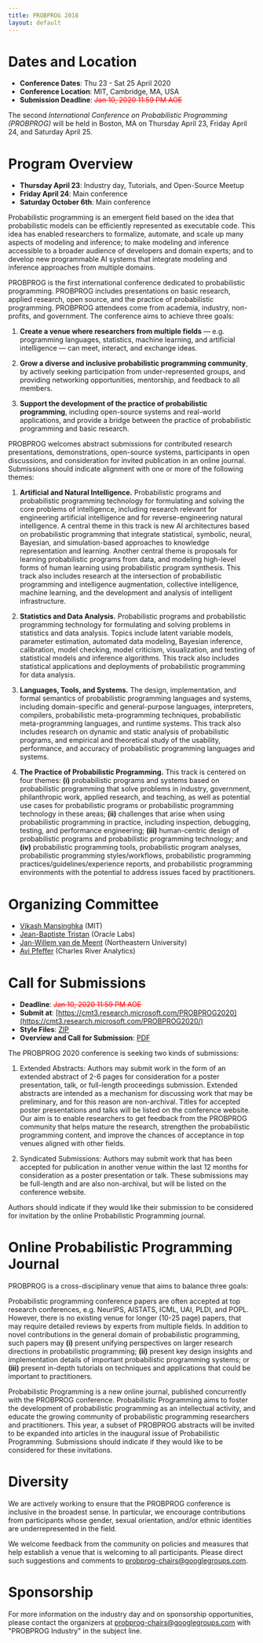 ```yaml
---
title: PROBPROG 2018
layout: default
---
```


# Dates and Location

- **Conference Dates**: Thu 23 - Sat 25 April 2020
- **Conference Location**: MIT, Cambridge, MA, USA
- **Submission Deadline**: <span style="color:red"><strike>Jan 10, 2020 11:59 PM AOE</strike></span> 

The second *International Conference on Probabilistic Programming (PROBPROG)* will be held in Boston, MA on Thursday April 23, Friday April 24, and Saturday April 25.

# Program Overview

- **Thursday April 23**: Industry day, Tutorials, and Open-Source Meetup
- **Friday April 24**: Main conference
- **Saturday October 6th**: Main conference

Probabilistic programming is an emergent field based on the idea that
probabilistic models can be efficiently represented as executable
code. This idea has enabled researchers to formalize, automate, and
scale up many aspects of modeling and inference; to make modeling and
inference accessible to a broader audience of developers and domain
experts; and to develop new programmable AI systems that integrate
modeling and inference approaches from multiple domains.

PROBPROG is the first international conference dedicated to
probabilistic programming. PROBPROG includes presentations on basic
research, applied research, open source, and the practice of
probabilistic programming. PROBPROG attendees come from academia,
industry, non-profits, and government. The conference aims to achieve
three goals:

1. **Create a venue where researchers from multiple fields** —
e.g. programming languages, statistics, machine learning, and
artificial intelligence — can meet, interact, and exchange ideas.

2. **Grow a diverse and inclusive probabilistic programming
community**, by actively seeking participation from under-represented
groups, and providing networking opportunities, mentorship, and
feedback to all members.

3. **Support the development of the practice of probabilistic
programming**, including open-source systems and real-world
applications, and provide a bridge between the practice of
probabilistic programming and basic research.

PROBPROG welcomes abstract submissions for contributed research
presentations, demonstrations, open-source systems, participants in
open discussions, and consideration for invited publication in an
online journal. Submissions should indicate alignment with one or more
of the following themes:

1. **Artificial and Natural Intelligence.** Probabilistic programs
and probabilistic programming technology for formulating and solving
the core problems of intelligence, including research relevant for
engineering artificial intelligence and for reverse-engineering
natural intelligence. A central theme in this track is new AI
architectures based on probabilistic programming that integrate
statistical, symbolic, neural, Bayesian, and simulation-based
approaches to knowledge representation and learning. Another central
theme is proposals for learning probabilistic programs from data, and
modeling high-level forms of human learning using probabilistic
program synthesis. This track also includes research at the
intersection of probabilistic programming and intelligence
augmentation, collective intelligence, machine learning, and the
development and analysis of intelligent infrastructure.

2. **Statistics and Data Analysis.** Probabilistic programs and
probabilistic programming technology for formulating and solving
problems in statistics and data analysis. Topics include latent
variable models, parameter estimation, automated data modeling,
Bayesian inference, calibration, model checking, model criticism,
visualization, and testing of statistical models and inference
algorithms. This track also includes statistical applications and
deployments of probabilistic programming for data analysis.

3. **Languages, Tools, and Systems.** The design, implementation, and
formal semantics of probabilistic programming languages and systems,
including domain-specific and general-purpose languages, interpreters,
compilers, probabilistic meta-programming techniques, probabilistic
meta-programming languages, and runtime systems. This track also
includes research on dynamic and static analysis of probabilistic
programs, and empirical and theoretical study of the usability,
performance, and accuracy of probabilistic programming languages and
systems.

4. **The Practice of Probabilistic Programming.** This track is
centered on four themes: **(i)** probabilistic programs and systems
based on probabilistic programming that solve problems in industry,
government, philanthropic work, applied research, and teaching, as
well as potential use cases for probabilistic programs or
probabilistic programming technology in these areas; **(ii)**
challenges that arise when using probabilistic programming in
practice, including inspection, debugging, testing, and performance
engineering; **(iii)** human-centric design of probabilistic programs
and probabilistic programming technology; and **(iv)** probabilistic
programming tools, probabilistic program analyses, probabilistic
programming styles/workflows, probabilistic programming
practices/guidelines/experience reports, and probabilistic programming
environments with the potential to address issues faced by
practitioners.

# Organizing Committee

- [Vikash Mansinghka](http://probcomp.csail.mit.edu/principal-investigator/) (MIT)
- [Jean-Baptiste Tristan](http://jtristan.github.io) (Oracle Labs)
- [Jan-Willem van de Meent](http://www.ccs.neu.edu/home/jwvdm/) (Northeastern University)
- [Avi Pfeffer](https://www.linkedin.com/in/avi-pfeffer-03188025/) (Charles River Analytics)

# Call for Submissions

- **Deadline**: <span style="color:red"><strike>Jan 10, 2020 11:59 PM AOE</strike></span> 
- **Submit at**: [https://cmt3.research.microsoft.com/PROBPROG2020](https://cmt3.research.microsoft.com/PROBPROG2020/)
- **Style Files**: [ZIP](/2020/probprog-2020-style.zip)
- **Overview and Call for Submission**: [PDF](/2020/progprog-2020-submission-guidelines.pdf)

The PROBPROG 2020 conference is seeking two kinds of submissions:

1. Extended Abstracts: Authors may submit work in the form of an
extended abstract of 2-6 pages for consideration for a poster
presentation, talk, or full-length proceedings submission. Extended
abstracts are intended as a mechanism for discussing work that may be
preliminary, and for this reason are non-archival. Titles for accepted
poster presentations and talks will be listed on the conference
website. Our aim is to enable researchers to get feedback from the
PROBPROG community that helps mature the research, strengthen the
probabilistic programming content, and improve the chances of
acceptance in top venues aligned with other fields.

2. Syndicated Submissions: Authors may submit work that has been
accepted for publication in another venue within the last 12 months
for consideration as a poster presentation or talk. These submissions
may be full-length and are also non-archival, but will be listed on
the conference website.

Authors should indicate if they would like their submission to be
considered for invitation by the online Probabilistic Programming
journal.

# Online Probabilistic Programming Journal

PROBPROG is a cross-disciplinary venue that aims to balance three goals:

Probabilistic programming conference papers are often accepted at top
research conferences, e.g. NeurIPS, AISTATS, ICML, UAI, PLDI, and
POPL. However, there is no existing venue for longer (10-25 page)
papers, that may require detailed reviews by experts from multiple
fields. In addition to novel contributions in the general domain of
probabilistic programming, such papers may **(i)** present unifying
perspectives on larger research directions in probabilistic
programming; **(ii)** present key design insights and implementation
details of important probabilistic programming systems; or **(iii)**
present in-depth tutorials on techniques and applications that could
be important to practitioners.

Probabilistic Programming is a new online journal, published
concurrently with the PROBPROG conference. Probabilistic Programming
aims to foster the development of probabilistic programming as an
intellectual activity, and educate the growing community of
probabilistic programming researchers and practitioners. This year, a
subset of PROBPROG abstracts will be invited to be expanded into
articles in the inaugural issue of Probabilistic
Programming. Submissions should indicate if they would like to be
considered for these invitations.

# Diversity

We are actively working to ensure that the PROBPROG conference is
inclusive in the broadest sense. In particular, we encourage
contributions from participants whose gender, sexual orientation,
and/or ethnic identities are underrepresented in the field.

We welcome feedback from the community on policies and measures that
help establish a venue that is welcoming to all participants. Please
direct such suggestions and comments to
[probprog-chairs@googlegroups.com](probprog-chairs@googlegroups.com).

# Sponsorship

For more information on the industry day and on sponsorship
opportunities, please contact the organizers at
[probprog-chairs@googlegroups.com](probprog-chairs@googlegroups.com)
with "PROBPROG Industry" in the subject line.
